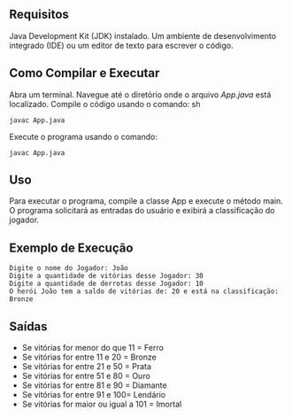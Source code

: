 ## Requisitos
Java Development Kit (JDK) instalado.
Um ambiente de desenvolvimento integrado (IDE) ou um editor de texto para escrever o código.

## Como Compilar e Executar
Abra um terminal.
Navegue até o diretório onde o arquivo *App.java* está localizado. 
Compile o código usando o comando:
sh
 ```
javac App.java
```
Execute o programa usando o comando:
 ```
javac App.java
```

## Uso
Para executar o programa, compile a classe App e execute o método main. O programa solicitará as entradas do usuário e exibirá a classificação do jogador.

## Exemplo de Execução
```
Digite o nome do Jogador: João
Digite a quantidade de vitórias desse Jogador: 30
Digite a quantidade de derrotas desse Jogador: 10
O herói João tem a saldo de vitórias de: 20 e está na classificação: Bronze
```

## Saídas
- Se vitórias for menor do que 11 = Ferro
- Se vitórias for entre 11 e 20 = Bronze
- Se vitórias for entre 21 e 50 = Prata
- Se vitórias for entre 51 e 80 = Ouro
- Se vitórias for entre 81 e 90 = Diamante
- Se vitórias for entre 91 e 100= Lendário
- Se vitórias for maior ou igual a 101 = Imortal
